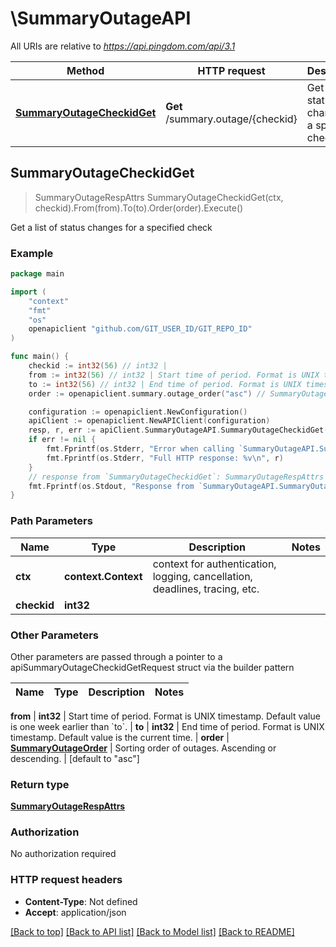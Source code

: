 # \SummaryOutageAPI

All URIs are relative to *https://api.pingdom.com/api/3.1*

Method | HTTP request | Description
------------- | ------------- | -------------
[**SummaryOutageCheckidGet**](SummaryOutageAPI.md#SummaryOutageCheckidGet) | **Get** /summary.outage/{checkid} | Get a list of status changes for a specified check



## SummaryOutageCheckidGet

> SummaryOutageRespAttrs SummaryOutageCheckidGet(ctx, checkid).From(from).To(to).Order(order).Execute()

Get a list of status changes for a specified check



### Example

```go
package main

import (
	"context"
	"fmt"
	"os"
	openapiclient "github.com/GIT_USER_ID/GIT_REPO_ID"
)

func main() {
	checkid := int32(56) // int32 | 
	from := int32(56) // int32 | Start time of period. Format is UNIX timestamp. Default value is one week earlier than `to`. (optional)
	to := int32(56) // int32 | End time of period. Format is UNIX timestamp. Default value is the current time. (optional)
	order := openapiclient.summary.outage_order("asc") // SummaryOutageOrder | Sorting order of outages. Ascending or descending. (optional) (default to "asc")

	configuration := openapiclient.NewConfiguration()
	apiClient := openapiclient.NewAPIClient(configuration)
	resp, r, err := apiClient.SummaryOutageAPI.SummaryOutageCheckidGet(context.Background(), checkid).From(from).To(to).Order(order).Execute()
	if err != nil {
		fmt.Fprintf(os.Stderr, "Error when calling `SummaryOutageAPI.SummaryOutageCheckidGet``: %v\n", err)
		fmt.Fprintf(os.Stderr, "Full HTTP response: %v\n", r)
	}
	// response from `SummaryOutageCheckidGet`: SummaryOutageRespAttrs
	fmt.Fprintf(os.Stdout, "Response from `SummaryOutageAPI.SummaryOutageCheckidGet`: %v\n", resp)
}
```

### Path Parameters


Name | Type | Description  | Notes
------------- | ------------- | ------------- | -------------
**ctx** | **context.Context** | context for authentication, logging, cancellation, deadlines, tracing, etc.
**checkid** | **int32** |  | 

### Other Parameters

Other parameters are passed through a pointer to a apiSummaryOutageCheckidGetRequest struct via the builder pattern


Name | Type | Description  | Notes
------------- | ------------- | ------------- | -------------

 **from** | **int32** | Start time of period. Format is UNIX timestamp. Default value is one week earlier than &#x60;to&#x60;. | 
 **to** | **int32** | End time of period. Format is UNIX timestamp. Default value is the current time. | 
 **order** | [**SummaryOutageOrder**](SummaryOutageOrder.md) | Sorting order of outages. Ascending or descending. | [default to &quot;asc&quot;]

### Return type

[**SummaryOutageRespAttrs**](SummaryOutageRespAttrs.md)

### Authorization

No authorization required

### HTTP request headers

- **Content-Type**: Not defined
- **Accept**: application/json

[[Back to top]](#) [[Back to API list]](../README.md#documentation-for-api-endpoints)
[[Back to Model list]](../README.md#documentation-for-models)
[[Back to README]](../README.md)

